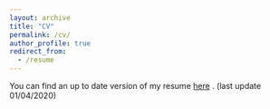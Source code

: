 ```yaml
---
layout: archive
title: "CV"
permalink: /cv/
author_profile: true
redirect_from:
  - /resume
---
```


You can find an up to date version of my resume [here](khaoulabelahsen.github.io/files/resume_belahsen_khaoula_cit.pdf) . (last update 01/04/2020)

